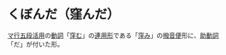 # くぼんだ（窪んだ）
  
[マ行](https://www.weblio.jp/content/%E3%83%9E%E8%A1%8C "マ行の意味")[五段活用](https://www.weblio.jp/content/%E4%BA%94%E6%AE%B5%E6%B4%BB%E7%94%A8 "五段活用の意味")の[動詞](https://www.weblio.jp/content/%E5%8B%95%E8%A9%9E "動詞の意味")「[窪む](くぼむ（凹む／窪む）)」の[連用形](https://www.weblio.jp/content/%E9%80%A3%E7%94%A8%E5%BD%A2 "連用形の意味")である「[窪み](https://www.weblio.jp/content/%E7%AA%AA%E3%81%BF "窪みの意味")」の[撥音便](https://www.weblio.jp/content/%E6%92%A5%E9%9F%B3%E4%BE%BF "撥音便の意味")形に、[助動詞](https://www.weblio.jp/content/%E5%8A%A9%E5%8B%95%E8%A9%9E "助動詞の意味")「だ」が付いた形。